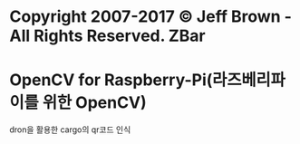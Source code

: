 # Copyright 2007-2017 © Jeff Brown - All Rights Reserved. ZBar
# OpenCV for Raspberry-Pi(라즈베리파이를 위한 OpenCV)

dron을 활용한 cargo의 qr코드 인식
